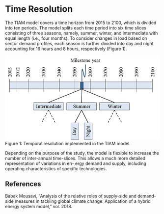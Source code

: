 # Time Resolution

The TIAM model covers a time horizon from 2015 to 2100, which is divided into ten periods. The model splits each time period into six time slices consisting of three seasons, namely, summer, winter, and intermediate with equal length (i.e., four months). To consider changes in load based on sector demand profiles, each season is further divided into day and night accounting for 16 hours and 8 hours, respectively (Figure 1).

![Time Horizon TIAM](./figs/time-horizon.png) 
Figure 1: Temporal resolution implemented in the TIAM model.

Depending on the purpose of the study, the model is flexible to increase the number of inter-annual time-slices. This allows a much more detailed representation of variations in en- ergy demand and supply, including operating characteristics of specific technologies.

## References
Babak Mousavi, “Analysis of the relative roles of supply-side and demand-side measures in tackling global climate change: Application of a hybrid energy system model,” vol. 2018.
